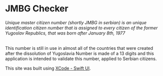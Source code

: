 # JMBG Checker
###### Unique master citizen number (shortly JMBG in serbian) is an unique identification citizen number that is assigned to every citizen of the former Yugoslav Republics, that was born after January 8th, 1977
This number is still in use in almost all of the countries that were created after the dissolution of Yugoslavia
Number is made of a 13 digits and this application is intended to validate this number, applied to Serbian citizens.

This site was built using [XCode - Swift UI](https://developer.apple.com/xcode/swiftui/).


